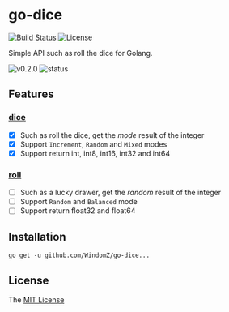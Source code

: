 # go-dice
[![Build Status](https://travis-ci.org/WindomZ/go-dice.svg?branch=master)](https://travis-ci.org/WindomZ/go-dice)
[![License](https://img.shields.io/badge/license-MIT-green.svg)](https://opensource.org/licenses/MIT)

Simple API such as roll the dice for Golang.

![v0.2.0](https://img.shields.io/badge/version-v0.2.0-yellow.svg)
![status](https://img.shields.io/badge/status-beta-yellow.svg)

## Features

### [dice](https://github.com/WindomZ/go-dice/tree/master/dice)

- [x] Such as roll the dice, get the *mode* result of the integer
- [x] Support `Increment`, `Random` and `Mixed` modes
- [x] Support return int, int8, int16, int32 and int64
  
### [roll]()

- [ ] Such as a lucky drawer, get the *random* result of the integer
- [ ] Support `Random` and `Balanced` mode
- [ ] Support return float32 and float64

## Installation

```
go get -u github.com/WindomZ/go-dice...
```

## License

The [MIT License](https://github.com/WindomZ/go-dice/blob/master/LICENSE)
